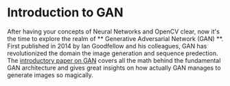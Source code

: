 # Introduction to GAN
After having your concepts of Neural Networks and OpenCV clear, now it's the time to explore the realm of ** Generative Adversarial Network (GAN) **. First published in 2014 by Ian Goodfellow and his colleagues, GAN has revolutionized the domain the image generation and sequence predection. The [introductory paper on GAN](https://arxiv.org/pdf/1406.2661) covers all the math behind the fundamental GAN architecture and gives great insights on how actually GAN manages to generate images so magically.   
